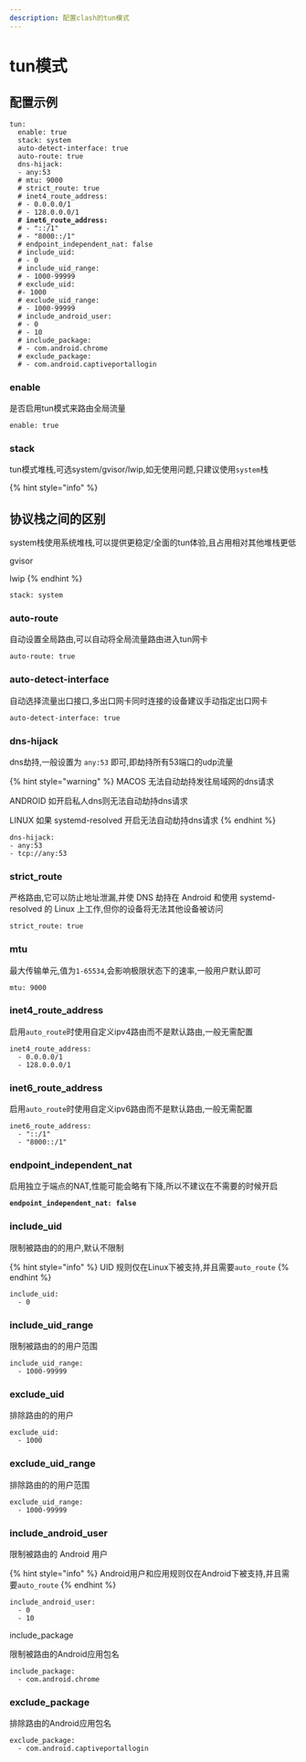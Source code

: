```yaml
---
description: 配置clash的tun模式
---
```


# tun模式

## 配置示例

<pre><code>tun:
  enable: true
  stack: system
  auto-detect-interface: true
  auto-route: true
  dns-hijack:
  - any:53
  # mtu: 9000
  # strict_route: true
  # inet4_route_address:
  # - 0.0.0.0/1
  # - 128.0.0.0/1
<strong>  # inet6_route_address:
</strong>  # - "::/1"
  # - "8000::/1"
  # endpoint_independent_nat: false
  # include_uid:
  # - 0
  # include_uid_range:
  # - 1000-99999
  # exclude_uid:
  #- 1000
  # exclude_uid_range:
  # - 1000-99999
  # include_android_user:
  # - 0
  # - 10
  # include_package:
  # - com.android.chrome
  # exclude_package:
  # - com.android.captiveportallogin
</code></pre>

### enable

是否启用tun模式来路由全局流量

```
enable: true
```

### stack

tun模式堆栈,可选system/gvisor/lwip,如无使用问题,只建议使用`system`栈

{% hint style="info" %}
## 协议栈之间的区别

system栈使用系统堆栈,可以提供更稳定/全面的tun体验,且占用相对其他堆栈更低

gvisor

lwip
{% endhint %}

```
stack: system
```

### auto-route

自动设置全局路由,可以自动将全局流量路由进入tun网卡

```
auto-route: true
```

### auto-detect-interface

自动选择流量出口接口,多出口网卡同时连接的设备建议手动指定出口网卡

```
auto-detect-interface: true
```

### dns-hijack

dns劫持,一般设置为 `any:53` 即可,即劫持所有53端口的udp流量

{% hint style="warning" %}
MACOS     无法自动劫持发往局域网的dns请求

ANDROID  如开启私人dns则无法自动劫持dns请求

LINUX        如果 systemd-resolved 开启无法自动劫持dns请求
{% endhint %}

```
dns-hijack:
- any:53
- tcp://any:53
```

### strict\_route

严格路由,它可以防止地址泄漏,并使 DNS 劫持在 Android 和使用 systemd-resolved 的 Linux 上工作,但你的设备将无法其他设备被访问

```
strict_route: true
```

### mtu

最大传输单元,值为`1-65534`,会影响极限状态下的速率,一般用户默认即可

```
mtu: 9000
```

### inet4\_route\_address

启用`auto_route`时使用自定义ipv4路由而不是默认路由,一般无需配置

```
inet4_route_address:
  - 0.0.0.0/1
  - 128.0.0.0/1
```

### inet6\_route\_address

启用`auto_route`时使用自定义ipv6路由而不是默认路由,一般无需配置

```
inet6_route_address:
  - "::/1"
  - "8000::/1"
```

### endpoint\_independent\_nat

启用独立于端点的NAT,性能可能会略有下降,所以不建议在不需要的时候开启

<pre><code><strong>endpoint_independent_nat: false
</strong></code></pre>

### include\_uid

限制被路由的的用户,默认不限制

{% hint style="info" %}
UID 规则仅在Linux下被支持,并且需要`auto_route`
{% endhint %}

```
include_uid:
  - 0
```

### include\_uid\_range

限制被路由的的用户范围

```
include_uid_range:
  - 1000-99999
```

### exclude\_uid

排除路由的的用户

```
exclude_uid:
  - 1000
```

### exclude\_uid\_range

排除路由的的用户范围

```
exclude_uid_range:
  - 1000-99999
```

### include\_android\_user

限制被路由的 Android 用户

{% hint style="info" %}
Android用户和应用规则仅在Android下被支持,并且需要`auto_route`
{% endhint %}

```
include_android_user:
  - 0
  - 10
```

include\_package

限制被路由的Android应用包名

```
include_package:
  - com.android.chrome
```

### exclude\_package

排除路由的Android应用包名

```
exclude_package:
  - com.android.captiveportallogin
```
